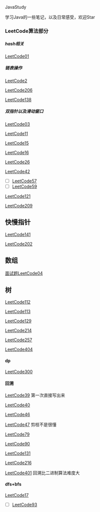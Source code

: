 JavaStudy

学习Java的一些笔记，以及日常感受，欢迎Star



### LeetCode算法部分

##### hash相关

[LeetCode01](./LeetCode/LeetCode每日一题/LeetCode01.md)

##### 链表操作

[LeetCode2](./LeetCode/LeetCode每日一题/LeetCode02.md)

[LeetCode206](./LeetCode/LeetCode每日一题/LeetCode206.md)

[LeetCode138](./LeetCode/LeetCode每日一题/LeetCode138.md)



##### 双指针以及滑动窗口

[LeetCode03](./LeetCode/LeetCode每日一题/LeetCode03.md)

[LeetCode11](./LeetCode/LeetCode每日一题/LeetCode11.md)

[LeetCode15](./LeetCode/LeetCode每日一题/LeetCode15.md)

[LeetCode16](./LeetCode/LeetCode每日一题/LeetCode16.md)

[LeetCode26](./LeetCode/LeetCode每日一题/LeetCode26.md)

[LeetCode42](./LeetCode/LeetCode每日一题/LeetCode42.md)

- [ ]  [LeetCode57](./LeetCode/LeetCode每日一题/LeetCode57.md)
- [ ]  [LeetCode59](./LeetCode/LeetCode每日一题/LeetCode59.md)

[LeetCode121](./LeetCode/LeetCode每日一题/LeetCode121.md)

[LeetCode209](./LeetCode/LeetCode每日一题/LeetCode209.md)



## 快慢指针

[LeetCode141](./LeetCode/LeetCode每日一题/LeetCode141.md)

[LeetCode202](./LeetCode/LeetCode每日一题/LeetCode202.md)





## 数组

[面试题LeetCode04](./LeetCode/LeetCode每日一题/LeetCodeX04.md)

## 树

[LeetCode112](./LeetCode/LeetCode每日一题/LeetCode112.md)

[LeetCode113](./LeetCode/LeetCode每日一题/LeetCode113.md)

[LeetCode129](./LeetCode/LeetCode每日一题/LeetCode129.md)

[LeetCode214](./LeetCode/LeetCode每日一题/LeetCode214.md)

[LeetCode257](./LeetCode/LeetCode每日一题/LeetCode257.md)

[LeetCode404](./LeetCode/LeetCode每日一题/LeetCode404.md)



#### dp

[LeetCode300](./LeetCode/LeetCode每日一题/LeetCode300.md)



#### 回溯

[LeetCode39](./LeetCode/LeetCode每日一题/LeetCode39.md) 第一次直接写出来

[LeetCode40](./LeetCode/LeetCode每日一题/LeetCode40.md)

[LeetCode46](./LeetCode/LeetCode每日一题/LeetCode46.md)

[LeetCode47](./LeetCode/LeetCode每日一题/LeetCode47.md) 剪枝不是很懂

[LeetCode79](./LeetCode/LeetCode每日一题/LeetCode79.md) 

[LeetCode90](./LeetCode/LeetCode每日一题/LeetCode90.md) 

[LeetCode131](./LeetCode/LeetCode每日一题/LeetCode131.md)

[LeetCode216](./LeetCode/LeetCode每日一题/LeetCode216.md)

[LeetCode401](./LeetCode/LeetCode每日一题/LeetCode401.md) 回溯比二进制算法难度大

#### dfs+bfs

[LeetCode17](./LeetCode/LeetCode每日一题/LeetCode17.md)

- [ ] [LeetCode93](./LeetCode/LeetCode每日一题/LeetCode93.md)

  


